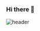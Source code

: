 ### Hi there 👋

![header](https://capsule-render.vercel.app/api?type=wave&color=auto&height=200&section=header&text=scyllacore&fontSize=60)

<!--
**scyllacore/scyllacore** is a ✨ _special_ ✨ repository because its `README.md` (this file) appears on your GitHub profile.

Here are some ideas to get you started:

- 🔭 I’m currently working on ...
- 🌱 I’m currently learning ...
- 👯 I’m looking to collaborate on ...
- 🤔 I’m looking for help with ...
- 💬 Ask me about ...
- 📫 How to reach me: ...
- 😄 Pronouns: ...
- ⚡ Fun fact: ...
-->
